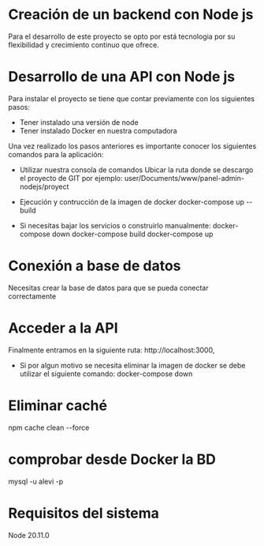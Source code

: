 # Creación de un backend con Node js
Para el desarrollo de este proyecto se opto por está tecnologia por su flexibilidad y crecimiento continuo que ofrece.

# Desarrollo de una API con Node js
Para instalar el proyecto se tiene que contar previamente con los siguientes pasos:


- Tener instalado una versión de node
- Tener instalado Docker en nuestra computadora

Una vez realizado los pasos anteriores es importante conocer los siguientes comandos para la aplicación:

- Utilizar nuestra consola de comandos
 Ubicar la ruta donde se descargo el proyecto de GIT por ejemplo:
 user/Documents/www/panel-admin-nodejs/proyect

- Ejecución y contrucción de la imagen de docker
 docker-compose up --build 


- Si necesitas bajar los servicios o construirlo manualmente:
 docker-compose down
docker-compose build
docker-compose up


# Conexión a base de datos
Necesitas crear la base de datos para que se pueda conectar correctamente

# Acceder a la API
 Finalmente entramos en la siguiente ruta:
 http://localhost:3000,


- Si por algun motivo se necesita eliminar la imagen de docker se debe utilizar el siguiente comando:
docker-compose down

# Eliminar caché
npm cache clean --force


# comprobar desde Docker la BD
mysql -u alevi -p



# Requisitos del sistema
Node 20.11.0
